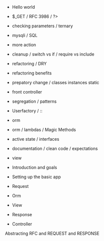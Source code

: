  - Hello world
 - $_GET / RFC 3986 / ?>
 - checking parameters / ternary
 - mysqli / SQL
 - more action
 - cleanup / switch vs if / require vs include
 - refactoring / DRY
 - refactoring benefits
 - prepatory change / classes instances static
 - front controller
 - segregation / patterns
 - Userfactory / ::
 - orm
 - orm / lambdas / Magic Methods
 - active state / interfaces
 - documentation / clean code / expectations
 - view

 - Introduction and goals
 - Setting up the basic app
 - Request
 - Orm
 - View
 - Response
 - Controller

Abstracting RFC and REQUEST and RESPONSE